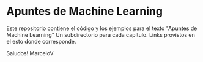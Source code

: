 # Apuntes de Machine Learning
Este repositorio contiene el código y los ejemplos para el texto "Apuntes de Machine Learning"
Un subdirectorio para cada capítulo. 
Links provistos en el esto donde corresponde. 

Saludos!
MarceloV